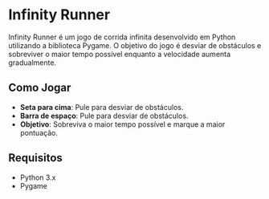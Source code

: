 # Infinity Runner

Infinity Runner é um jogo de corrida infinita desenvolvido em Python utilizando a biblioteca Pygame. O objetivo do jogo é desviar de obstáculos e sobreviver o maior tempo possível enquanto a velocidade aumenta gradualmente.

## Como Jogar

- **Seta para cima**: Pule para desviar de obstáculos.
- **Barra de espaço**: Pule para desviar de obstáculos.
- **Objetivo**: Sobreviva o maior tempo possível e marque a maior pontuação.

## Requisitos

- Python 3.x
- Pygame

